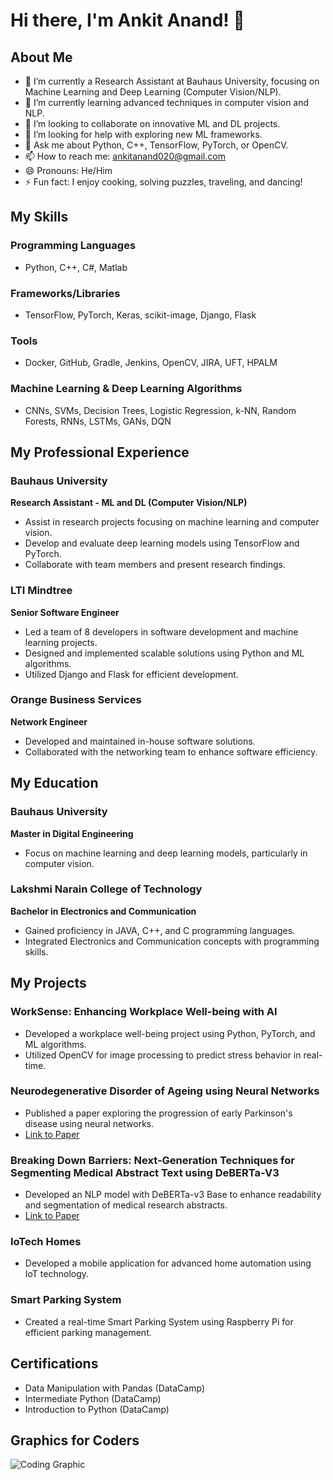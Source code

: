 # Hi there, I'm Ankit Anand! 👋

## About Me

- 🔭 I’m currently a Research Assistant at Bauhaus University, focusing on Machine Learning and Deep Learning (Computer Vision/NLP).
- 🌱 I’m currently learning advanced techniques in computer vision and NLP.
- 👯 I’m looking to collaborate on innovative ML and DL projects.
- 🤔 I’m looking for help with exploring new ML frameworks.
- 💬 Ask me about Python, C++, TensorFlow, PyTorch, or OpenCV.
- 📫 How to reach me: [ankitanand020@gmail.com](mailto:ankitanand020@gmail.com)
- 😄 Pronouns: He/Him
- ⚡ Fun fact: I enjoy cooking, solving puzzles, traveling, and dancing!

## My Skills

### Programming Languages
- Python, C++, C#, Matlab

### Frameworks/Libraries
- TensorFlow, PyTorch, Keras, scikit-image, Django, Flask

### Tools
- Docker, GitHub, Gradle, Jenkins, OpenCV, JIRA, UFT, HPALM

### Machine Learning & Deep Learning Algorithms
- CNNs, SVMs, Decision Trees, Logistic Regression, k-NN, Random Forests, RNNs, LSTMs, GANs, DQN

## My Professional Experience

### Bauhaus University
**Research Assistant - ML and DL (Computer Vision/NLP)**
- Assist in research projects focusing on machine learning and computer vision.
- Develop and evaluate deep learning models using TensorFlow and PyTorch.
- Collaborate with team members and present research findings.

### LTI Mindtree
**Senior Software Engineer**
- Led a team of 8 developers in software development and machine learning projects.
- Designed and implemented scalable solutions using Python and ML algorithms.
- Utilized Django and Flask for efficient development.

### Orange Business Services
**Network Engineer**
- Developed and maintained in-house software solutions.
- Collaborated with the networking team to enhance software efficiency.

## My Education

### Bauhaus University
**Master in Digital Engineering**
- Focus on machine learning and deep learning models, particularly in computer vision.

### Lakshmi Narain College of Technology
**Bachelor in Electronics and Communication**
- Gained proficiency in JAVA, C++, and C programming languages.
- Integrated Electronics and Communication concepts with programming skills.

## My Projects

### WorkSense: Enhancing Workplace Well-being with AI
- Developed a workplace well-being project using Python, PyTorch, and ML algorithms.
- Utilized OpenCV for image processing to predict stress behavior in real-time.

### Neurodegenerative Disorder of Ageing using Neural Networks
- Published a paper exploring the progression of early Parkinson's disease using neural networks.
- [Link to Paper](#)

### Breaking Down Barriers: Next-Generation Techniques for Segmenting Medical Abstract Text using DeBERTa-V3
- Developed an NLP model with DeBERTa-v3 Base to enhance readability and segmentation of medical research abstracts.
- [Link to Paper](#)

### IoTech Homes
- Developed a mobile application for advanced home automation using IoT technology.

### Smart Parking System
- Created a real-time Smart Parking System using Raspberry Pi for efficient parking management.

## Certifications
- Data Manipulation with Pandas (DataCamp)
- Intermediate Python (DataCamp)
- Introduction to Python (DataCamp)

## Graphics for Coders

![Coding Graphic](https://via.placeholder.com/600x400?text=Coding+Graphic)

